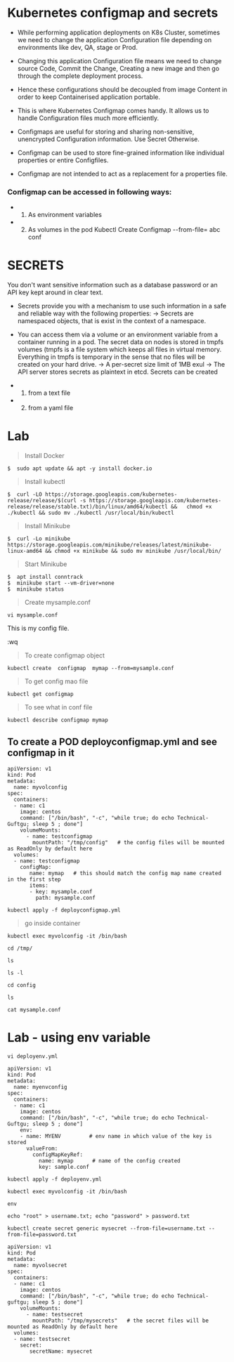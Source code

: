 # Kubernetes configmap and secrets

- While performing application deployments on K8s Cluster, sometimes we need to change the application Configuration file depending on environments like dev, QA, stage or Prod.

- Changing this application Configuration file means we need to change source Code, Commit the Change, Creating a new image and then go through the complete deployment process.
  
- Hence these configurations should be decoupled from image Content in order to keep Containerised application portable.

- This is where Kubernetes Configmap comes handy. It allows us to handle Configuration files much more efficiently.

- Configmaps are useful for storing and sharing non-sensitive, unencrypted Configuration information. Use Secret Otherwise.

- Configmap can be used to store fine-grained information like individual properties or entire Configfiles.

- Configmap are not intended to act as a replacement for a properties file.



### Configmap can be accessed in following ways:

- 1. As environment variables
- 2. As volumes in the pod Kubectl Create Configmap <mapname> --from-file=<file to read> abc conf

# SECRETS

You don't want sensitive information such as a database password or an API key kept around in clear text.

- Secrets provide you with a mechanism to use such information in a safe and reliable way with the following properties: -> Secrets are namespaced objects, that is exist in the context of a namespace.

- You can access them via a volume or an environment variable from a container running in a pod. The secret data on nodes is stored in tmpfs volumes (tmpfs is a file system which keeps all files in virtual memory. Everything in tmpfs is temporary in the sense that no files will be created on your hard drive. -> A per-secret size limit of 1MB exul -> The API server stores secrets as plaintext in etcd. Secrets can be created

- 1. from a text file
- 2. from a yaml file


# Lab
> Install Docker
```
$  sudo apt update && apt -y install docker.io
```

>  Install kubectl
```
$  curl -LO https://storage.googleapis.com/kubernetes-release/release/$(curl -s https://storage.googleapis.com/kubernetes-release/release/stable.txt)/bin/linux/amd64/kubectl &&   chmod +x ./kubectl && sudo mv ./kubectl /usr/local/bin/kubectl
```

> Install Minikube
```
$  curl -Lo minikube https://storage.googleapis.com/minikube/releases/latest/minikube-linux-amd64 && chmod +x minikube && sudo mv minikube /usr/local/bin/
```

> Start Minikube
```
$  apt install conntrack
$  minikube start --vm-driver=none
$  minikube status
```

> Create mysample.conf

```
vi mysample.conf
```
This is my config file.  

:wq

> To create configmap object

```
kubectl create  configmap  mymap --from=mysample.conf 

```

> To get config mao file

```
kubectl get configmap
```

> To see what in conf file
```
kubectl describe configmap mymap
```


## To create a POD deployconfigmap.yml and see configmap in it

```
apiVersion: v1
kind: Pod
metadata:
  name: myvolconfig
spec:
  containers:
  - name: c1
    image: centos
    command: ["/bin/bash", "-c", "while true; do echo Technical-Guftgu; sleep 5 ; done"]
    volumeMounts:
      - name: testconfigmap
        mountPath: "/tmp/config"   # the config files will be mounted as ReadOnly by default here
  volumes:
  - name: testconfigmap
    configMap:
       name: mymap   # this should match the config map name created in the first step
       items:
       - key: mysample.conf
         path: mysample.conf
```

```
kubectl apply -f deployconfigmap.yml
```

> go inside container

```
kubectl exec myvolconfig -it /bin/bash

cd /tmp/

ls

ls -l

cd config

ls

cat mysample.conf

```


# Lab - using env variable

```
vi deployenv.yml
```

```
apiVersion: v1
kind: Pod
metadata:
  name: myenvconfig
spec:
  containers:
  - name: c1
    image: centos
    command: ["/bin/bash", "-c", "while true; do echo Technical-Guftgu; sleep 5 ; done"]
    env:
    - name: MYENV         # env name in which value of the key is stored
      valueFrom:
        configMapKeyRef:
          name: mymap      # name of the config created
          key: sample.conf            

```

```
kubectl apply -f deployenv.yml

kubectl exec myvolconfig -it /bin/bash

env

```

```
echo "root" > username.txt; echo "password" > password.txt
```

```
kubectl create secret generic mysecret --from-file=username.txt --from-file=password.txt
```


```
apiVersion: v1
kind: Pod
metadata:
  name: myvolsecret
spec:
  containers:
  - name: c1
    image: centos
    command: ["/bin/bash", "-c", "while true; do echo Technical-guftgu; sleep 5 ; done"]
    volumeMounts:
      - name: testsecret
        mountPath: "/tmp/mysecrets"   # the secret files will be mounted as ReadOnly by default here
  volumes:
  - name: testsecret
    secret:
       secretName: mysecret  
```

